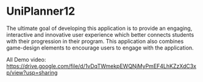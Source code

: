 # UniPlanner12
The ultimate goal of developing this application is to provide an engaging, interactive and innovative user experience which better connects students with their progression in their program. This application also combines game-design elements to encourage users to engage with the application.


All Demo video:
https://drive.google.com/file/d/1vDqTWmekpEWQNjMyPmEF4LhKZzXdC3xp/view?usp=sharing

